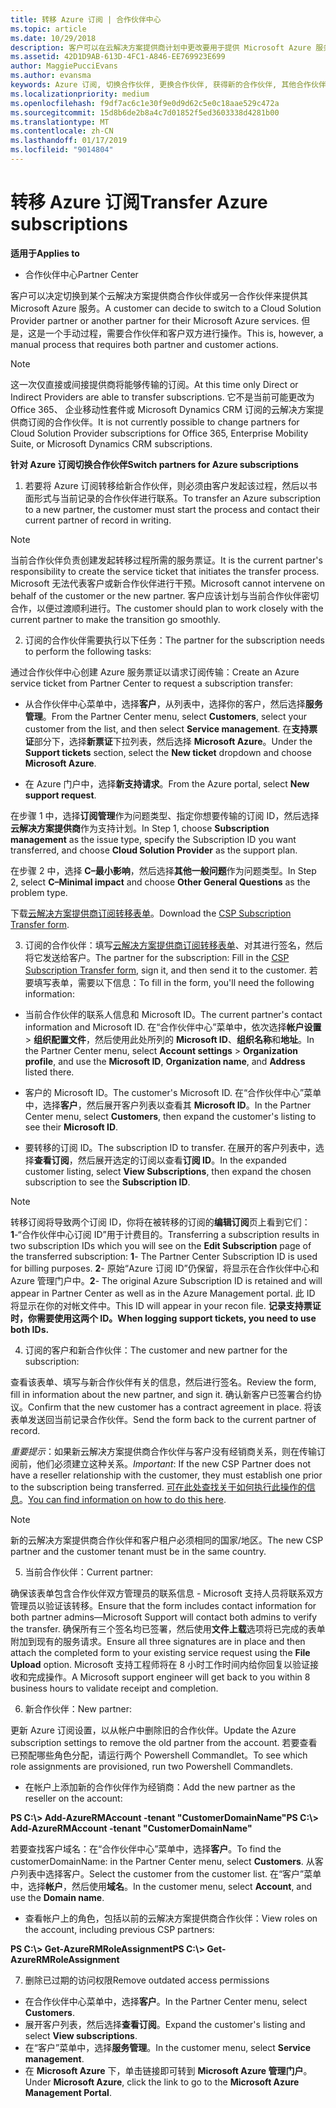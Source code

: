 ```yaml
---
title: 转移 Azure 订阅 | 合作伙伴中心
ms.topic: article
ms.date: 10/29/2018
description: 客户可以在云解决方案提供商计划中更改要用于提供 Microsoft Azure 服务的合作伙伴。 但是，这是一个手动过程，需要合作伙伴和客户双方进行操作。
ms.assetid: 42D1D9AB-613D-4FC1-A846-EE769923E699
author: MaggiePucciEvans
ms.author: evansma
keywords: Azure 订阅, 切换合作伙伴, 更换合作伙伴, 获得新的合作伙伴, 其他合作伙伴
ms.localizationpriority: medium
ms.openlocfilehash: f9df7ac6c1e30f9e0d9d62c5e0c18aae529c472a
ms.sourcegitcommit: 15d8b6de2b8a4c7d01852f5ed3603338d4281b00
ms.translationtype: MT
ms.contentlocale: zh-CN
ms.lasthandoff: 01/17/2019
ms.locfileid: "9014804"
---
```

# <a name="transfer-azure-subscriptions"></a><span data-ttu-id="ac5de-105">转移 Azure 订阅</span><span class="sxs-lookup"><span data-stu-id="ac5de-105">Transfer Azure subscriptions</span></span> 

**<span data-ttu-id="ac5de-106">适用于</span><span class="sxs-lookup"><span data-stu-id="ac5de-106">Applies to</span></span>**

-  <span data-ttu-id="ac5de-107">合作伙伴中心</span><span class="sxs-lookup"><span data-stu-id="ac5de-107">Partner Center</span></span>

<span data-ttu-id="ac5de-108">客户可以决定切换到某个云解决方案提供商合作伙伴或另一合作伙伴来提供其 Microsoft Azure 服务。</span><span class="sxs-lookup"><span data-stu-id="ac5de-108">A customer can decide to switch to a Cloud Solution Provider partner or another partner for their Microsoft Azure services.</span></span> <span data-ttu-id="ac5de-109">但是，这是一个手动过程，需要合作伙伴和客户双方进行操作。</span><span class="sxs-lookup"><span data-stu-id="ac5de-109">This is, however, a manual process that requires both partner and customer actions.</span></span>

>[!Note]  
><span data-ttu-id="ac5de-110">这一次仅直接或间接提供商将能够传输的订阅。</span><span class="sxs-lookup"><span data-stu-id="ac5de-110">At this time only Direct or Indirect Providers are able to transfer subscriptions.</span></span>
><span data-ttu-id="ac5de-111">它不是当前可能更改为 Office 365、 企业移动性套件或 Microsoft Dynamics CRM 订阅的云解决方案提供商订阅的合作伙伴。</span><span class="sxs-lookup"><span data-stu-id="ac5de-111">It is not currently possible to change partners for Cloud Solution Provider subscriptions for Office 365, Enterprise Mobility Suite, or Microsoft Dynamics CRM subscriptions.</span></span>



**<span data-ttu-id="ac5de-112">针对 Azure 订阅切换合作伙伴</span><span class="sxs-lookup"><span data-stu-id="ac5de-112">Switch partners for Azure subscriptions</span></span>**

1. <span data-ttu-id="ac5de-113">若要将 Azure 订阅转移给新合作伙伴，则必须由客户发起该过程，然后以书面形式与当前记录的合作伙伴进行联系。</span><span class="sxs-lookup"><span data-stu-id="ac5de-113">To transfer an Azure subscription to a new partner, the customer must start the process and contact their current partner of record in writing.</span></span> 
>[!Note]
><span data-ttu-id="ac5de-114">当前合作伙伴负责创建发起转移过程所需的服务票证。</span><span class="sxs-lookup"><span data-stu-id="ac5de-114">It is the current partner's responsibility to create the service ticket that initiates the transfer process.</span></span> <span data-ttu-id="ac5de-115">Microsoft 无法代表客户或新合作伙伴进行干预。</span><span class="sxs-lookup"><span data-stu-id="ac5de-115">Microsoft cannot intervene on behalf of the customer or the new partner.</span></span> <span data-ttu-id="ac5de-116">客户应该计划与当前合作伙伴密切合作，以便过渡顺利进行。</span><span class="sxs-lookup"><span data-stu-id="ac5de-116">The customer should plan to work closely with the current partner to make the transition go smoothly.</span></span>

2. <span data-ttu-id="ac5de-117">订阅的合作伙伴需要执行以下任务：</span><span class="sxs-lookup"><span data-stu-id="ac5de-117">The partner for the subscription needs to perform the following tasks:</span></span>

<span data-ttu-id="ac5de-118">通过合作伙伴中心创建 Azure 服务票证以请求订阅传输：</span><span class="sxs-lookup"><span data-stu-id="ac5de-118">Create an Azure service ticket from Partner Center to request a subscription transfer:</span></span>
-   <span data-ttu-id="ac5de-119">从合作伙伴中心菜单中，选择**客户**，从列表中，选择你的客户，然后选择**服务管理**。</span><span class="sxs-lookup"><span data-stu-id="ac5de-119">From the Partner Center menu, select **Customers**, select your customer from the list, and then select **Service management**.</span></span> <span data-ttu-id="ac5de-120">在**支持票证**部分下，选择**新票证**下拉列表，然后选择 **Microsoft Azure**。</span><span class="sxs-lookup"><span data-stu-id="ac5de-120">Under the **Support tickets** section, select the **New ticket** dropdown and choose **Microsoft Azure**.</span></span>

-   <span data-ttu-id="ac5de-121">在 Azure 门户中，选择**新支持请求**。</span><span class="sxs-lookup"><span data-stu-id="ac5de-121">From the Azure portal, select **New support request**.</span></span>

<span data-ttu-id="ac5de-122">在步骤 1 中，选择**订阅管理**作为问题类型、指定你想要传输的订阅 ID，然后选择**云解决方案提供商**作为支持计划。</span><span class="sxs-lookup"><span data-stu-id="ac5de-122">In Step 1, choose **Subscription management** as the issue type, specify the Subscription ID you want transferred, and choose **Cloud Solution Provider** as the support plan.</span></span>

<span data-ttu-id="ac5de-123">在步骤 2 中，选择 **C–最小影响**，然后选择**其他一般问题**作为问题类型。</span><span class="sxs-lookup"><span data-stu-id="ac5de-123">In Step 2, select **C–Minimal impact** and choose **Other General Questions** as the problem type.</span></span>

<span data-ttu-id="ac5de-124">下载[云解决方案提供商订阅转移表单](https://assets.windowsphone.com/5222c408-e546-4e01-b72a-2ec7d4c43d57/CSP_Subscription_Transfer_Form_Azure_InvariantCulture_Default.zip)。</span><span class="sxs-lookup"><span data-stu-id="ac5de-124">Download the [CSP Subscription Transfer form](https://assets.windowsphone.com/5222c408-e546-4e01-b72a-2ec7d4c43d57/CSP_Subscription_Transfer_Form_Azure_InvariantCulture_Default.zip).</span></span>

3. <span data-ttu-id="ac5de-125">订阅的合作伙伴：填写[云解决方案提供商订阅转移表单](https://assets.windowsphone.com/5222c408-e546-4e01-b72a-2ec7d4c43d57/CSP_Subscription_Transfer_Form_Azure_InvariantCulture_Default.zip)、对其进行签名，然后将它发送给客户。</span><span class="sxs-lookup"><span data-stu-id="ac5de-125">The partner for the subscription: Fill in the [CSP Subscription Transfer form](https://assets.windowsphone.com/5222c408-e546-4e01-b72a-2ec7d4c43d57/CSP_Subscription_Transfer_Form_Azure_InvariantCulture_Default.zip), sign it, and then send it to the customer.</span></span> <span data-ttu-id="ac5de-126">若要填写表单，需要以下信息：</span><span class="sxs-lookup"><span data-stu-id="ac5de-126">To fill in the form, you'll need the following information:</span></span>

- <span data-ttu-id="ac5de-127">当前合作伙伴的联系人信息和 Microsoft ID。</span><span class="sxs-lookup"><span data-stu-id="ac5de-127">The current partner's contact information and Microsoft ID.</span></span> <span data-ttu-id="ac5de-128">在“合作伙伴中心”菜单中，依次选择**帐户设置** &gt; **组织配置文件**，然后使用此处所列的 **Microsoft ID**、**组织名称**和**地址**。</span><span class="sxs-lookup"><span data-stu-id="ac5de-128">In the Partner Center menu, select **Account settings** &gt; **Organization profile**, and use the **Microsoft ID**, **Organization name**, and **Address** listed there.</span></span>

- <span data-ttu-id="ac5de-129">客户的 Microsoft ID。</span><span class="sxs-lookup"><span data-stu-id="ac5de-129">The customer's Microsoft ID.</span></span> <span data-ttu-id="ac5de-130">在“合作伙伴中心”菜单中，选择**客户**，然后展开客户列表以查看其 **Microsoft ID**。</span><span class="sxs-lookup"><span data-stu-id="ac5de-130">In the Partner Center menu, select **Customers**, then expand the customer's listing to see their **Microsoft ID**.</span></span>

- <span data-ttu-id="ac5de-131">要转移的订阅 ID。</span><span class="sxs-lookup"><span data-stu-id="ac5de-131">The subscription ID to transfer.</span></span> <span data-ttu-id="ac5de-132">在展开的客户列表中，选择**查看订阅**，然后展开选定的订阅以查看**订阅 ID**。</span><span class="sxs-lookup"><span data-stu-id="ac5de-132">In the expanded customer listing, select **View Subscriptions**, then expand the chosen subscription to see the **Subscription ID**.</span></span>

>[!Note]
><span data-ttu-id="ac5de-133">转移订阅将导致两个订阅 ID，你将在被转移的订阅的**编辑订阅**页上看到它们：**1**-“合作伙伴中心订阅 ID”用于计费目的。</span><span class="sxs-lookup"><span data-stu-id="ac5de-133">Transferring a subscription results in two subscription IDs which you will see on the **Edit Subscription** page of the transferred subscription: **1**- The Partner Center Subscription ID is used for billing purposes.</span></span> 
<span data-ttu-id="ac5de-134">**2**- 原始“Azure 订阅 ID”仍保留，将显示在合作伙伴中心和 Azure 管理门户中。</span><span class="sxs-lookup"><span data-stu-id="ac5de-134">**2**-  The original Azure Subscription ID is retained and will appear in Partner Center as well as in the Azure Management portal.</span></span> <span data-ttu-id="ac5de-135">此 ID 将显示在你的对帐文件中。</span><span class="sxs-lookup"><span data-stu-id="ac5de-135">This ID will appear in your recon file.</span></span>  **<span data-ttu-id="ac5de-136">记录支持票证时，你需要使用这两个 ID。</span><span class="sxs-lookup"><span data-stu-id="ac5de-136">When logging support tickets, you need to use both IDs.</span></span>**

4. <span data-ttu-id="ac5de-137">订阅的客户和新合作伙伴：</span><span class="sxs-lookup"><span data-stu-id="ac5de-137">The customer and new partner for the subscription:</span></span>

<span data-ttu-id="ac5de-138">查看该表单、填写与新合作伙伴有关的信息，然后进行签名。</span><span class="sxs-lookup"><span data-stu-id="ac5de-138">Review the form, fill in information about the new partner, and sign it.</span></span> <span data-ttu-id="ac5de-139">确认新客户已签署合约协议。</span><span class="sxs-lookup"><span data-stu-id="ac5de-139">Confirm that the new customer has a contract agreement in place.</span></span> <span data-ttu-id="ac5de-140">将该表单发送回当前记录合作伙伴。</span><span class="sxs-lookup"><span data-stu-id="ac5de-140">Send the form back to the current partner of record.</span></span>

<span data-ttu-id="ac5de-141">*重要提示*：如果新云解决方案提供商合作伙伴与客户没有经销商关系，则在传输订阅前，他们必须建立这种关系。</span><span class="sxs-lookup"><span data-stu-id="ac5de-141">*Important*: If the new CSP Partner does not have a reseller relationship with the customer, they must establish one prior to the subscription being transferred.</span></span> <span data-ttu-id="ac5de-142">[可在此处查找关于如何执行此操作的信息](request-a-relationship-with-a-customer.md)。</span><span class="sxs-lookup"><span data-stu-id="ac5de-142">[You can find information on how to do this here](request-a-relationship-with-a-customer.md).</span></span>

>[!Note]
><span data-ttu-id="ac5de-143">新的云解决方案提供商合作伙伴和客户租户必须相同的国家/地区。</span><span class="sxs-lookup"><span data-stu-id="ac5de-143">The new CSP partner and the customer tenant must be in the same country.</span></span> 

5. <span data-ttu-id="ac5de-144">当前合作伙伴：</span><span class="sxs-lookup"><span data-stu-id="ac5de-144">Current partner:</span></span>

<span data-ttu-id="ac5de-145">确保该表单包含合作伙伴双方管理员的联系信息 - Microsoft 支持人员将联系双方管理员以验证该转移。</span><span class="sxs-lookup"><span data-stu-id="ac5de-145">Ensure that the form includes contact information for both partner admins—Microsoft Support will contact both admins to verify the transfer.</span></span> <span data-ttu-id="ac5de-146">确保所有三个签名均已签署，然后使用**文件上载**选项将已完成的表单附加到现有的服务请求。</span><span class="sxs-lookup"><span data-stu-id="ac5de-146">Ensure all three signatures are in place and then attach the completed form to your existing service request using the **File Upload** option.</span></span> <span data-ttu-id="ac5de-147">Microsoft 支持工程师将在 8 小时工作时间内给你回复以验证接收和完成操作。</span><span class="sxs-lookup"><span data-stu-id="ac5de-147">A Microsoft support engineer will get back to you within 8 business hours to validate receipt and completion.</span></span>

6. <span data-ttu-id="ac5de-148">新合作伙伴：</span><span class="sxs-lookup"><span data-stu-id="ac5de-148">New partner:</span></span>

<span data-ttu-id="ac5de-149">更新 Azure 订阅设置，以从帐户中删除旧的合作伙伴。</span><span class="sxs-lookup"><span data-stu-id="ac5de-149">Update the Azure subscription settings to remove the old partner from the account.</span></span> <span data-ttu-id="ac5de-150">若要查看已预配哪些角色分配，请运行两个 Powershell Commandlet。</span><span class="sxs-lookup"><span data-stu-id="ac5de-150">To see which role assignments are provisioned, run two Powershell Commandlets.</span></span>

-   <span data-ttu-id="ac5de-151">在帐户上添加新的合作伙伴作为经销商：</span><span class="sxs-lookup"><span data-stu-id="ac5de-151">Add the new partner as the reseller on the account:</span></span>

**<span data-ttu-id="ac5de-152">PS C:\\&gt; Add-AzureRMAccount -tenant "CustomerDomainName"</span><span class="sxs-lookup"><span data-stu-id="ac5de-152">PS C:\\&gt; Add-AzureRMAccount -tenant "CustomerDomainName"</span></span>**

<span data-ttu-id="ac5de-153">若要查找客户域名：在“合作伙伴中心”菜单中，选择**客户**。</span><span class="sxs-lookup"><span data-stu-id="ac5de-153">To find the customerDomainName: in the Partner Center menu, select **Customers**.</span></span> <span data-ttu-id="ac5de-154">从客户列表中选择客户。</span><span class="sxs-lookup"><span data-stu-id="ac5de-154">Select the customer from the customer list.</span></span> <span data-ttu-id="ac5de-155">在“客户”菜单中，选择**帐户**，然后使用**域名**。</span><span class="sxs-lookup"><span data-stu-id="ac5de-155">In the customer menu, select **Account**, and use the **Domain name**.</span></span>

-   <span data-ttu-id="ac5de-156">查看帐户上的角色，包括以前的云解决方案提供商合作伙伴：</span><span class="sxs-lookup"><span data-stu-id="ac5de-156">View roles on the account, including previous CSP partners:</span></span>

**<span data-ttu-id="ac5de-157">PS C:\\&gt; Get-AzureRMRoleAssignment</span><span class="sxs-lookup"><span data-stu-id="ac5de-157">PS C:\\&gt; Get-AzureRMRoleAssignment</span></span>**

7. <span data-ttu-id="ac5de-158">删除已过期的访问权限</span><span class="sxs-lookup"><span data-stu-id="ac5de-158">Remove outdated access permissions</span></span>

-  <span data-ttu-id="ac5de-159">在合作伙伴中心菜单中，选择**客户**。</span><span class="sxs-lookup"><span data-stu-id="ac5de-159">In the Partner Center menu, select **Customers**.</span></span> 
-  <span data-ttu-id="ac5de-160">展开客户列表，然后选择**查看订阅**。</span><span class="sxs-lookup"><span data-stu-id="ac5de-160">Expand the customer's listing and select **View subscriptions**.</span></span> 
-  <span data-ttu-id="ac5de-161">在“客户”菜单中，选择**服务管理**。</span><span class="sxs-lookup"><span data-stu-id="ac5de-161">In the customer menu, select **Service management**.</span></span> 
-  <span data-ttu-id="ac5de-162">在 **Microsoft Azure** 下，单击链接即可转到 **Microsoft Azure 管理门户**。</span><span class="sxs-lookup"><span data-stu-id="ac5de-162">Under **Microsoft Azure**, click the link to go to the **Microsoft Azure Management Portal**.</span></span>

 

 



